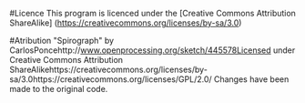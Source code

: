 #Licence
This program is licenced under the [Creative Commons Attribution ShareAlike] (https://creativecommons.org/licenses/by-sa/3.0)


#Atribution
"Spirograph" by CarlosPoncehttp://www.openprocessing.org/sketch/445578Licensed under Creative Commons Attribution ShareAlikehttps://creativecommons.org/licenses/by-sa/3.0https://creativecommons.org/licenses/GPL/2.0/
Changes have been made to the original code.

